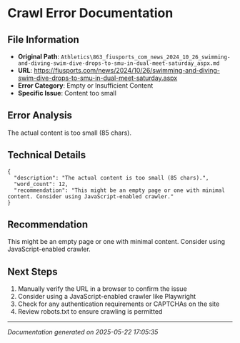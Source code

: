 # Crawl Error Documentation

## File Information
- **Original Path**: `Athletics\863_fiusports_com_news_2024_10_26_swimming-and-diving-swim-dive-drops-to-smu-in-dual-meet-saturday_aspx.md`
- **URL**: https://fiusports.com/news/2024/10/26/swimming-and-diving-swim-dive-drops-to-smu-in-dual-meet-saturday.aspx
- **Error Category**: Empty or Insufficient Content
- **Specific Issue**: Content too small

## Error Analysis
The actual content is too small (85 chars).

## Technical Details
```
{
  "description": "The actual content is too small (85 chars).",
  "word_count": 12,
  "recommendation": "This might be an empty page or one with minimal content. Consider using JavaScript-enabled crawler."
}
```

## Recommendation
This might be an empty page or one with minimal content. Consider using JavaScript-enabled crawler.

## Next Steps
1. Manually verify the URL in a browser to confirm the issue
2. Consider using a JavaScript-enabled crawler like Playwright
3. Check for any authentication requirements or CAPTCHAs on the site
4. Review robots.txt to ensure crawling is permitted

---
*Documentation generated on 2025-05-22 17:05:35*
